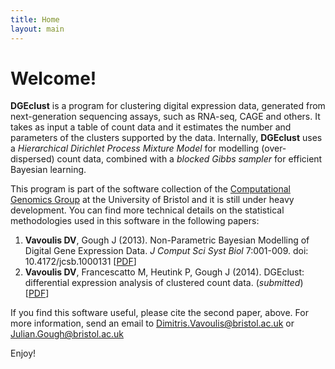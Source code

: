 ```yaml
---
title: Home
layout: main
---
```


Welcome!
========

**DGEclust** is a program for clustering digital expression data, generated from next-generation sequencing
assays, such as RNA-seq, CAGE and others. It takes as input a table of count data and it estimates the
number and parameters of the clusters supported by the data. Internally, **DGEclust** uses a *Hierarchical Dirichlet
Process Mixture Model* for modelling (over-dispersed) count data, combined with a *blocked Gibbs sampler* for
efficient Bayesian learning.
			
This program is part of the software collection of the <a href="http://bioinformatics.bris.ac.uk/" target=”_blank”>Computational Genomics Group</a>
at the University of Bristol and it is still under heavy development. You can find
more technical details on the statistical methodologies used in this software in the following
papers:

1. **Vavoulis DV**, Gough J (2013). Non-Parametric Bayesian Modelling of Digital Gene Expression Data. 
*J Comput Sci Syst Biol* 7:001-009. doi: 10.4172/jcsb.1000131 \[[PDF](http://arxiv.org/pdf/1301.4144v1.pdf)\]
2. **Vavoulis DV**, Francescatto M, Heutink P, Gough J (2014). DGEclust: differential
expression analysis of clustered count data. (*submitted*) \[[PDF](http://arxiv.org/pdf/1405.0723v1.pdf)\]

If you find this software useful, please cite the second paper, above. 
For more information, send an email to <Dimitris.Vavoulis@bristol.ac.uk> or <Julian.Gough@bristol.ac.uk>

Enjoy!

